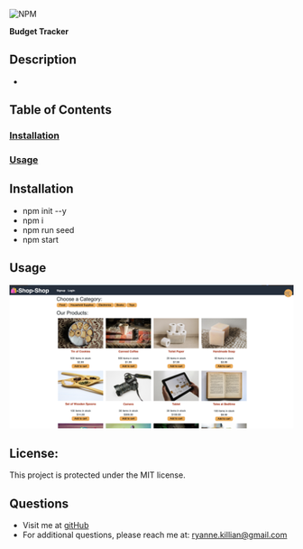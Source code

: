 ![NPM](https://img.shields.io/npm/l/inquirer)

**Budget Tracker**

  ## **Description**
  * 
   
  ## **Table of Contents**
  ### [Installation](#Installation)
  ### [Usage](#Usage) 
    
  ## Installation
  * npm init --y
  * npm i
  * npm run seed
  * npm start
  
  
  ## Usage
 ![this is a screenshot of my website](./screenshot.png)

  ## **License:**
  This project is protected under the MIT license.
  
  ## **Questions**
  * Visit me at [gitHub](http://www.github.com/ryannekillian)
  * For additional questions, please reach me at: ryanne.killian@gmail.com
